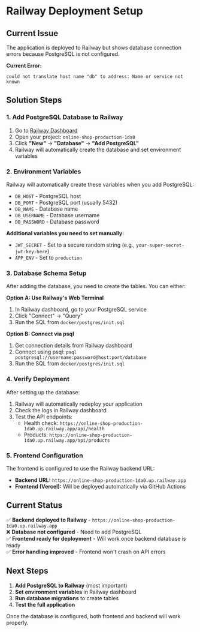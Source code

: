 # Railway Deployment Setup

## Current Issue

The application is deployed to Railway but shows database connection errors because PostgreSQL is not configured.

**Current Error:**

```
could not translate host name "db" to address: Name or service not known
```

## Solution Steps

### 1. Add PostgreSQL Database to Railway

1. Go to [Railway Dashboard](https://railway.app/dashboard)
2. Open your project: `online-shop-production-1da0`
3. Click **"New"** → **"Database"** → **"Add PostgreSQL"**
4. Railway will automatically create the database and set environment variables

### 2. Environment Variables

Railway will automatically create these variables when you add PostgreSQL:

- `DB_HOST` - PostgreSQL host
- `DB_PORT` - PostgreSQL port (usually 5432)
- `DB_NAME` - Database name
- `DB_USERNAME` - Database username
- `DB_PASSWORD` - Database password

**Additional variables you need to set manually:**

- `JWT_SECRET` - Set to a secure random string (e.g., `your-super-secret-jwt-key-here`)
- `APP_ENV` - Set to `production`

### 3. Database Schema Setup

After adding the database, you need to create the tables. You can either:

**Option A: Use Railway's Web Terminal**

1. In Railway dashboard, go to your PostgreSQL service
2. Click "Connect" → "Query"
3. Run the SQL from `docker/postgres/init.sql`

**Option B: Connect via psql**

1. Get connection details from Railway dashboard
2. Connect using psql: `psql postgresql://username:password@host:port/database`
3. Run the SQL from `docker/postgres/init.sql`

### 4. Verify Deployment

After setting up the database:

1. Railway will automatically redeploy your application
2. Check the logs in Railway dashboard
3. Test the API endpoints:
   - Health check: `https://online-shop-production-1da0.up.railway.app/api/health`
   - Products: `https://online-shop-production-1da0.up.railway.app/api/products`

### 5. Frontend Configuration

The frontend is configured to use the Railway backend URL:

- **Backend URL:** `https://online-shop-production-1da0.up.railway.app`
- **Frontend (Vercel):** Will be deployed automatically via GitHub Actions

## Current Status

✅ **Backend deployed to Railway** - `https://online-shop-production-1da0.up.railway.app`  
❌ **Database not configured** - Need to add PostgreSQL  
✅ **Frontend ready for deployment** - Will work once backend database is ready  
✅ **Error handling improved** - Frontend won't crash on API errors

## Next Steps

1. **Add PostgreSQL to Railway** (most important)
2. **Set environment variables** in Railway dashboard
3. **Run database migrations** to create tables
4. **Test the full application**

Once the database is configured, both frontend and backend will work properly.
